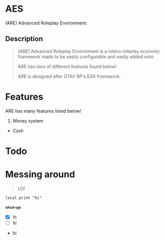 # AES
(ARE) Advanced Roleplay Environment.

## Description

> (ARE) Advanced Roleplay Environment is a roblox roleplay economy framework made to be easily configurable and easily added onto. 
> 
> ARE has tons of different features found below! 
> 
> ARE is designed after GTAV RP's ESX framework. 

# Features
ARE has many features listed below!

1. Money system
* Cash



# Todo

# Messing around
> LOl

```
local print "hi"
```
~~shut up~~

- [x] ih
- [ ] hi

* hi

